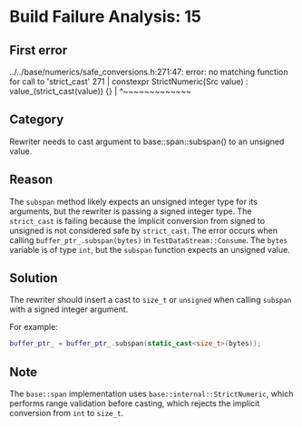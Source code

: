 # Build Failure Analysis: 15

## First error

../../base/numerics/safe_conversions.h:271:47: error: no matching function for call to 'strict_cast'
  271 |   constexpr StrictNumeric(Src value) : value_(strict_cast<T>(value)) {}
      |                                               ^~~~~~~~~~~~~~

## Category
Rewriter needs to cast argument to base::span::subspan() to an unsigned value.

## Reason
The `subspan` method likely expects an unsigned integer type for its arguments, but the rewriter is passing a signed integer type. The `strict_cast` is failing because the implicit conversion from signed to unsigned is not considered safe by `strict_cast`.
The error occurs when calling `buffer_ptr_.subspan(bytes)` in `TestDataStream::Consume`. The `bytes` variable is of type `int`, but the `subspan` function expects an unsigned value.

## Solution
The rewriter should insert a cast to `size_t` or `unsigned` when calling `subspan` with a signed integer argument.

For example:
```c++
buffer_ptr_ = buffer_ptr_.subspan(static_cast<size_t>(bytes));
```

## Note
The `base::span` implementation uses `base::internal::StrictNumeric`, which performs range validation before casting, which rejects the implicit conversion from `int` to `size_t`.